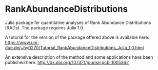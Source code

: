 # RankAbundanceDistributions

Julia package for quantitative analyses of Rank Abundance Distributions (RADs). The package requires Julia 1.0.

A tutorial for the version of the package offered above is available here: https://www.uni-due.de/~hy0270/Tutorial_RankAbundanceDistributions_Julia_1.0.html 

An extensive description of the method and some applications have been published here: http://dx.doi.org/10.1371/journal.pcbi.1005362

